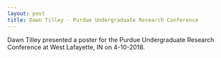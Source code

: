 ```yaml
---
layout: post
title: Dawn Tilley - Purdue Undergraduate Research Conference
---
```

Dawn Tilley presented a poster for the Purdue Undergraduate Research Conference at West Lafayette, IN on 4-10-2018.
